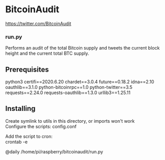 # BitcoinAudit

https://twitter.com/BitcoinAudit

### run.py
Performs an audit of the total Bitcoin supply and tweets the current
block height and the current total BTC supply.

## Prerequisites

python3
certifi==2020.6.20
chardet==3.0.4
future==0.18.2
idna==2.10
oauthlib==3.1.0
python-bitcoinrpc==1.0
python-twitter==3.5
requests==2.24.0
requests-oauthlib==1.3.0
urllib3==1.25.11

## Installing

Create symlink to utils in this directory, or imports won't work  
Configure the scripts: config.conf  

Add the script to cron:  
crontab -e  
  
@daily /home/pi/raspberry/bitcoinaudit/run.py
